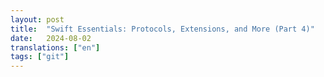```yaml
---
layout: post
title:  "Swift Essentials: Protocols, Extensions, and More (Part 4)"
date:   2024-08-02
translations: ["en"]
tags: ["git"]
---
```

